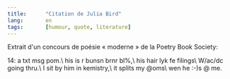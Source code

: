 ```yaml
---
title:      "Citation de Julia Bird"
lang:       en
tags:       [humour, quote, literature]
---
```


Extrait d'un concours de poésie « moderne » de la Poetry Book Society:

14: a txt msg pom.\\
his is r bunsn brnr bl%,\\
his hair lyk fe filings\\
W/ac/dc going thru.\\
I sit by him in kemistry,\\
it splits my @oms\\
wen he :-)s @ me.
